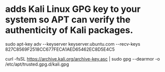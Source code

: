 # adds Kali Linux GPG key to your system so APT can verify the authenticity of Kali packages.

sudo apt-key adv --keyserver keyserver.ubuntu.com --recv-keys 827C8569F2518CC677FECA1AED65462EC8D5E4C5

curl -fsSL https://archive.kali.org/archive-key.asc | sudo gpg --dearmor -o /etc/apt/trusted.gpg.d/kali.gpg
